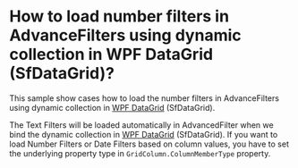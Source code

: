 # How to load number filters in AdvanceFilters using dynamic collection in WPF DataGrid (SfDataGrid)?

This sample show cases how to load the number filters in AdvanceFilters using dynamic collection in [WPF DataGrid](https://www.syncfusion.com/wpf-ui-controls/datagrid) (SfDataGrid).

The Text Filters will be loaded automatically in AdvancedFilter when we bind the dynamic collection in [WPF DataGrid](https://www.syncfusion.com/wpf-ui-controls/datagrid) (SfDataGrid). If you want to load Number Filters or Date Filters based on column values, you have to set the underlying property type in `GridColumn.ColumnMemberType` property.